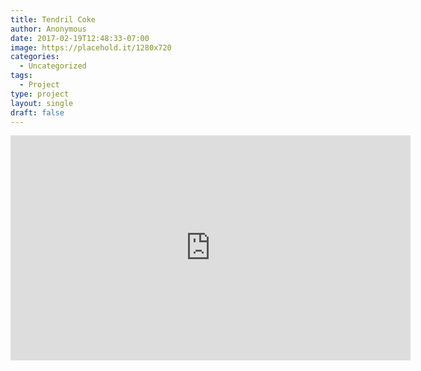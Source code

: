 ```yaml
---
title: Tendril Coke
author: Anonymous
date: 2017-02-19T12:48:33-07:00
image: https://placehold.it/1280x720
categories:
  - Uncategorized
tags:
  - Project
type: project
layout: single
draft: false
---
```


<iframe src="https://player.vimeo.com/video/65928353" width="640" height="360" frameborder="0" webkitallowfullscreen mozallowfullscreen allowfullscreen></iframe>
